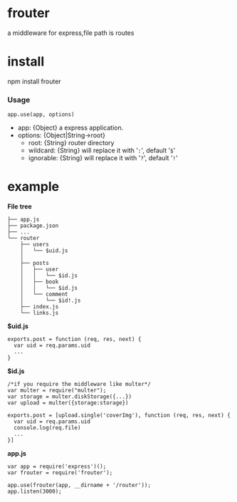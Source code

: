 # frouter
  a middleware for express,file path is routes

# install
  npm install frouter

### Usage

```
app.use(app, options)
```
- app: {Object} a express application.
- options: {Object|String->root}
  - root: {String} router directory
  - wildcard: {String} will replace it with '`:`', default '`$`'
  - ignorable: {String} will replace it with '`?`', default '`!`'

# example

**File tree**

```
├── app.js
├── package.json
├── ...
└── router
    ├── users
    │   └── $uid.js
    │
    ├── posts
    │   ├── user
    │   │   └── $id.js
    │   ├── book
    │   │   └── $id.js
    │   └── comment
    │       └── $id!.js
    ├── index.js
    └── links.js
```
**$uid.js**

```
exports.post = function (req, res, next) {
  var uid = req.params.uid
  ...
}
```


**$id.js**

```
/*if you require the middleware like multer*/
var multer = require("multer");
var storage = multer.diskStorage({...})
var upload = multer({storage:storage})

exports.post = [upload.single('coverImg'), function (req, res, next) {
  var uid = req.params.uid
  console.log(req.file)
  ...
}]
```

**app.js**

```
var app = require('express')();
var frouter = require('frouter');

app.use(frouter(app, __dirname + '/router'));
app.listen(3000);
```
